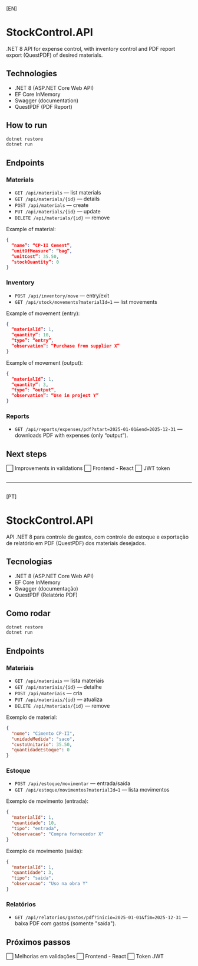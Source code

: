 
[EN]
# StockControl.API

.NET 8 API for expense control, with inventory control and PDF report export (QuestPDF) of desired materials.

## Technologies
- .NET 8 (ASP.NET Core Web API)
- EF Core InMemory
- Swagger (documentation)
- QuestPDF (PDF Report)

## How to run
```bash
dotnet restore
dotnet run
```

## Endpoints

### Materials
- `GET /api/materials` — list materials
- `GET /api/materials/{id}` — details
- `POST /api/materials` — create
- `PUT /api/materials/{id}` — update
- `DELETE /api/materials/{id}` — remove

Example of material:
```json
{
  “name”: “CP-II Cement”,
  “unitOfMeasure”: “bag”,
  “unitCost”: 35.50,
  “stockQuantity”: 0
}
```

### Inventory
- `POST /api/inventory/move` — entry/exit
- `GET /api/stock/movements?materialId=1` — list movements

Example of movement (entry):
```json
{
  “materialId”: 1,
  “quantity”: 10,
  “type”: “entry”,
  “observation”: “Purchase from supplier X”
}
```

Example of movement (output):
```json
{
  “materialId”: 1,
  “quantity”: 3,
  “type”: “output”,
  “observation”: “Use in project Y”
}
```

### Reports
- `GET /api/reports/expenses/pdf?start=2025-01-01&end=2025-12-31` — downloads PDF with expenses (only “output”).

## Next steps
⬜ Improvements in validations
⬜ Frontend - React
⬜ JWT token

## 
---
## 

[PT]
# StockControl.API

API .NET 8 para controle de gastos, com controle de estoque e exportação de relatório em PDF (QuestPDF) dos materiais desejados.

## Tecnologias
- .NET 8 (ASP.NET Core Web API)
- EF Core InMemory
- Swagger (documentação)
- QuestPDF (Relatório PDF)

## Como rodar
```bash
dotnet restore
dotnet run
```

## Endpoints

### Materiais
- `GET /api/materiais` — lista materiais
- `GET /api/materiais/{id}` — detalhe
- `POST /api/materiais` — cria
- `PUT /api/materiais/{id}` — atualiza
- `DELETE /api/materiais/{id}` — remove

Exemplo de material:
```json
{
  "nome": "Cimento CP-II",
  "unidadeMedida": "saco",
  "custoUnitario": 35.50,
  "quantidadeEstoque": 0
}
```

### Estoque
- `POST /api/estoque/movimentar` — entrada/saída
- `GET /api/estoque/movimentos?materialId=1` — lista movimentos

Exemplo de movimento (entrada):
```json
{
  "materialId": 1,
  "quantidade": 10,
  "tipo": "entrada",
  "observacao": "Compra fornecedor X"
}
```

Exemplo de movimento (saída):
```json
{
  "materialId": 1,
  "quantidade": 3,
  "tipo": "saida",
  "observacao": "Uso na obra Y"
}
```

### Relatórios
- `GET /api/relatorios/gastos/pdf?inicio=2025-01-01&fim=2025-12-31` — baixa PDF com gastos (somente "saída").

## Próximos passos
⬜ Melhorias em validações
⬜ Frontend - React
⬜ Token JWT
